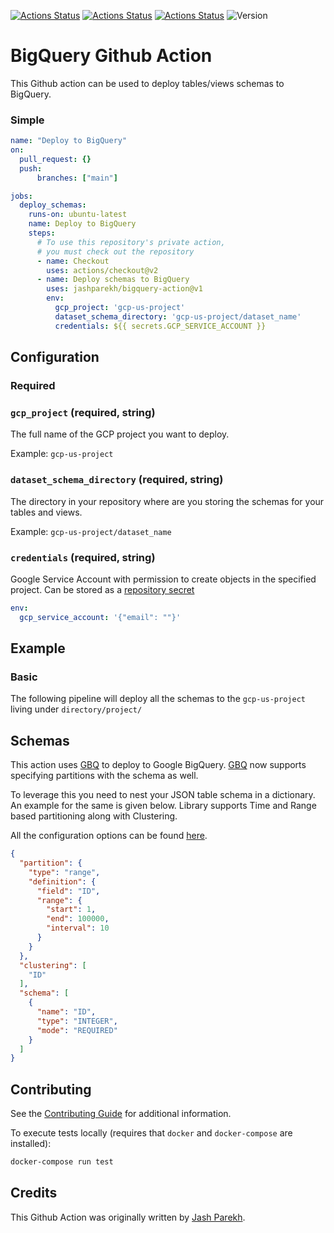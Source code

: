 [![Actions Status](https://github.com/jashparekh/bigquery-action/workflows/Lint/badge.svg?branch=main)](https://github.com/jashparekh/bigquery-action/actions)
[![Actions Status](https://github.com/jashparekh/bigquery-action/workflows/Unit%20Tests/badge.svg?branch=main)](https://github.com/jashparekh/bigquery-action/actions)
[![Actions Status](https://github.com/jashparekh/bigquery-action/workflows/Integration%20Test/badge.svg?branch=main)](https://github.com/jashparekh/bigquery-action/actions)
![Version](https://img.shields.io/static/v1.svg?label=Version&message=v1&color=lightgrey&?link=http://left&link=https://github.com/jashparekh/bigquery-action/tree/v1)


# BigQuery Github Action

This Github action can be used to deploy tables/views schemas to BigQuery.

### Simple

```yaml
name: "Deploy to BigQuery"
on:
  pull_request: {}
  push:
      branches: ["main"]

jobs:
  deploy_schemas:
    runs-on: ubuntu-latest
    name: Deploy to BigQuery
    steps:
      # To use this repository's private action,
      # you must check out the repository
      - name: Checkout
        uses: actions/checkout@v2
      - name: Deploy schemas to BigQuery
        uses: jashparekh/bigquery-action@v1
        env:
          gcp_project: 'gcp-us-project'
          dataset_schema_directory: 'gcp-us-project/dataset_name'
          credentials: ${{ secrets.GCP_SERVICE_ACCOUNT }}
```

## Configuration

### Required

### `gcp_project` (required, string)

The full name of the GCP project you want to deploy.

Example: `gcp-us-project`

### `dataset_schema_directory` (required, string)

The directory in your repository where are you storing the schemas for your tables and views.

Example: `gcp-us-project/dataset_name`

### `credentials` (required, string)

Google Service Account with permission to create objects in the specified project. Can be stored as a [repository secret](https://docs.github.com/en/actions/reference/encrypted-secrets)

```yaml
env:
  gcp_service_account: '{"email": ""}'
```

## Example

### Basic

The following pipeline will deploy all the schemas to the `gcp-us-project` living under `directory/project/`

## Schemas

This action uses [GBQ](https://github.com/wayfair-incubator/gbq) to deploy to Google BigQuery.
[GBQ](https://github.com/wayfair-incubator/gbq) now supports specifying partitions with the schema as well.

To leverage this you need to nest your JSON table schema in a dictionary. An example for the same is given below. Library supports Time and Range based partitioning along with Clustering.

All the configuration options can be found [here](https://github.com/wayfair-incubator/gbq/blob/main/gbq/dto.py).

```json
{
  "partition": {
    "type": "range",
    "definition": {
      "field": "ID",
      "range": {
        "start": 1,
        "end": 100000,
        "interval": 10
      }
    }
  },
  "clustering": [
    "ID"
  ],
  "schema": [
    {
      "name": "ID",
      "type": "INTEGER",
      "mode": "REQUIRED"
    }
  ]
}
```

## Contributing

See the [Contributing Guide](CONTRIBUTING.md) for additional information.

To execute tests locally (requires that `docker` and `docker-compose` are installed):

```bash
docker-compose run test
```

## Credits

This Github Action was originally written by [Jash Parekh](https://github.com/jashparekh).
